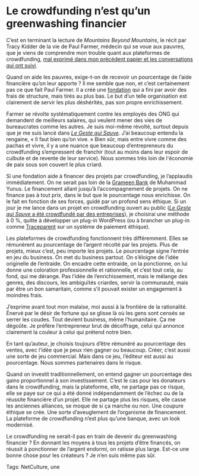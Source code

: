 # Le crowdfunding n’est qu&#8217;un greenwashing financier

C’est en terminant la lecture de *Mountains Beyond Mountains*, le récit par Tracy Kidder de la vie de Paul Farmer, médecin qui se voue aux pauvres, que je viens de comprendre mon trouble quant aux plateformes de crowdfunding, [mal exprimé dans mon précédent papier et les conversations qui ont suivi](/2014/04/29/cest-beau-le-crowdfunding-mais-cest-une-arnaque-de-plus/).

Quand on aide les pauvres, exige-t-on de recevoir un pourcentage de l’aide financière qu’on leur apporte ? Il me semble que non, et c’est certainement pas ce que fait Paul Farmer. Il a créé une [fondation](http://www.pih.org/) qui a fini par avoir des frais de structure, mais tirés au plus bas. Le but d’un telle organisation est clairement de servir les plus déshérités, pas son propre enrichissement.

Farmer se révolte systématiquement contre les employés des ONG qui demandent de meilleurs salaires, qui veulent mener des vies de bureaucrates comme les autres. Je suis moi-même révolté, surtout depuis que je me suis lancé dans [*Le Geste qui Sauve*](/le-geste-qui-sauve/). J’ai beaucoup entendu la rengaine, « Il faut bien qu’on vive. » Bien sûr, mais entre vivre comme des pachas et vivre, il y a une nuance que beaucoup d’entrepreneurs du crowdfunding s’empressent de franchir (tout au moins dans leur espoir de culbute et de revente de leur service). Nous sommes très loin de l'économie de paix sous son couvert le plus criard.

Si une fondation aide à financer des projets par crowdfunding, je l’applaudis immédiatement. On ne serait pas loin de la [Grameen Bank](http://fr.wikipedia.org/wiki/Grameen_Bank) de Muhammad Yunus. Le financement allant jusqu’à l’accompagnement de projets. On ne finance pas à tout prix, dans le but que le pourcentage nous enrichisse. On le fait en fonction de ses forces, guidé par un profond sens éthique. Si un jour je me lance dans un projet en crowdfunding ouvert au public ([*Le Geste qui Sauve* a été crowdfundé par des entreprises](/2014/04/10/comment-financer-un-livre-en-creative-commons/)), je choisirai une méthode à 0 %, quitte à développer un plug-in WordPress (ou à brancher un plug-in comme [Traceparent](http://traceparent.com/) sur un système de paiement éthique).

Les plateformes de crowdfunding fonctionnent très différemment. Elles se rémunèrent au pourcentage de l’argent récolté par les projets. Plus de projets, mieux c’est, peu importe les projets. Le pourcentage signe l’entrée en jeu du business. On met du business partout. On s’éloigne de l’idée originelle de l’entraide. On encadre cette entraide, on la ponctionne, on lui donne une coloration professionnelle et rationnelle, et c’est tout cela, au fond, qui me dérange. Pas l’idée de l’enrichissement, mais le mélange des genres, des discours, les ambiguïtés criardes, servir la communauté, mais par être un bon samaritain, comme s’il pouvait exister un engagement à moindres frais.

J’exprime avant tout mon malaise, moi aussi à la frontière de la rationalité. Énervé par le désir de fortune qui se glisse là où les gens sont censés se serrer les coudes. Tout devient business, même l’humanitaire. Ça me dégoûte. Je préfère l’entrepreneur brut de décoffrage, celui qui annonce clairement la couleur à celui qui prétend notre bien.

En tant qu’auteur, je choisis toujours d’être rémunéré au pourcentage des ventes, avec l’idée que je peux rien gagner ou beaucoup. Créer, c’est aussi une sorte de jeu commercial. Mais dans ce jeu, l’éditeur est aussi au pourcentage. Nous sommes partenaires dans le risque.

Quand on investit traditionnellement, on entend gagner un pourcentage des gains proportionnel à son investissement. C’est le cas pour les donateurs dans le crowdfunding, mais la plateforme, elle, ne partage pas ce risque, elle se paye sur ce qui a été donné indépendamment de l’échec ou de la réussite financière d’un projet. Elle ne partage plus les risques, elle casse les anciennes alliances, se moque de si ça marche ou non. Une coupure éthique se crée. Une sorte d’aveuglement de l’organisme de financement. La plateforme de crowdfunding n’est plus qu’une banque, avec un look modernisé.

Le crowdfunding ne serait-il pas en train de devenir du greenwashing financier ? En donnant les moyens à tous les projets d’être financés, on réussit à ponctionner de l’argent endormi, on ratisse plus large. Est-ce une bonne chose pour les créateurs ? Je n’en suis même pas sûr.

Tags: NetCulture, une